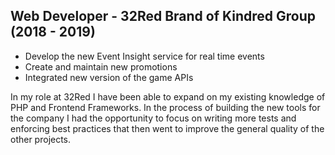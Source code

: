 ## Web Developer - 32Red Brand of Kindred Group (2018 - 2019)

* Develop the new Event Insight service for real time events
* Create and maintain new promotions
* Integrated new version of the game APIs

In my role at 32Red I have been able to expand on my existing knowledge of PHP and Frontend Frameworks.
In the process of building the new tools for the company I had the opportunity to focus
on writing more tests and enforcing best practices that then went to improve the general quality of the other projects.

